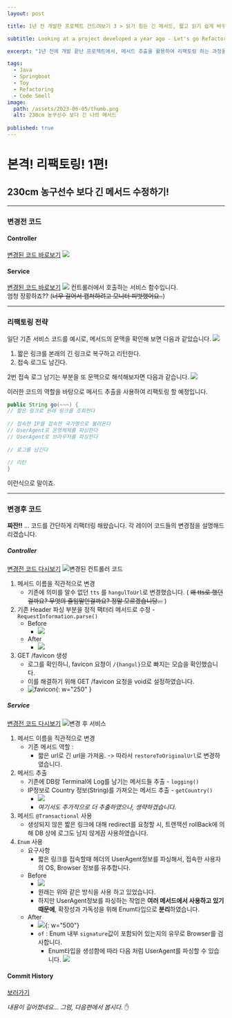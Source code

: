 ```yaml
---
layout: post

title: 1년 전 개발한 프로젝트 건드려보기 3 > 읽기 힘든 긴 메서드, 짧고 읽기 쉽게 바꾸기

subtitle: Looking at a project developed a year ago - Let's go Refactoring!

excerpt: "1년 전에 개발 끝난 프로젝트에서, 메서드 추출을 활용하여 리팩토링 하는 과정을 보여드리려고 합니다."

tags:
  - Java
  - Springboot
  - Toy
  - Refactoring
  - Code Smell
image:
  path: /assets/2023-06-05/thumb.png
  alt: 230cm 농구선수 보다 긴 나의 메서드
  
published: true
---
```


# 본격! 리팩토링! 1편!
## 230cm 농구선수 보다 긴 메서드 수정하기!
*****
### 변경전 코드
#### Controller
[변경된 코드 바로보기](#controller-1)
![](/assets/2023-06-05/beforeController.png)
#### Service
[변경된 코드 바로보기](#service-1)
![](/assets/2023-06-05/beforeService.png)
컨트롤러에서 호출하는 서비스 함수입니다.  
엄청 장황하죠?? (~~너무 길어서 캡쳐하려고 모니터 피벗했어요..~~)   

*****
### 리팩토링 전략
일단 기존 서비스 코드를 예시로, 메서드의 문맥을 확인해 보면 다음과 같았습니다.
![](/assets/2023-06-05/read_origin_service_code.png)

1. 짧은 링크를 본래의 긴 링크로 복구하고 리턴한다.
2. 접속 로그도 남긴다.


2번 접속 로그 남기는 부분을 또 문맥으로 해석해보자면 다음과 같습니다.
![](/assets/2023-06-05/logging_detail_src.png)

이러한 코드의 역할을 바탕으로 메서드 추출을 사용하여 리팩토링 할 예정입니다.


```java
public String go(~~~) {  
// 짧은 링크로 원래 링크를 조회한다
  
// 접속한 IP를 접속한 국가명으로 불러온다
// UserAgent로 운영체제를 파싱한다  
// UserAgent로 브라우저를 파싱한다  
  
// 로그를 남긴다
  
// 리턴
}
```

이런식으로 말이죠.


*****
### 변경후 코드
**짜잔!!** ...  코드를 간단하게 리팩터링 해왔습니다.  각 레이어 코드들의 변경점을 설명해드리겠습니다.
##### Controller
[변경전 코드 다시보기](#controller)
![변경된 컨트롤러 코드](/assets/2023-06-05/after_Controller.png)
1. 메서드 이름을 직관적으로 변경
	- 기존에 의미를 알수 없던 `tts` 를 `hangulToUrl`로 변경했습니다.  ( ~~왜 tts로 했던걸까요? 무엇의 줄임말인걸까요? 정말 모르겠습니당...~~ )
2. 기존 Header 파싱 부분을 정적 팩터리 메서드로 수정 - `RequestInformation.parse()`
	- Before
		- ![](/assets/2023-06-05/bf1c.png)
	- After
		- ![](/assets/2023-06-05/prase.png)
1. GET /favicon 생성
	- 로그를 확인하니, favicon 요청이 `/{hangul}`으로 빠지는 모습을 확인했습니다.
	- 이를 해결하기 위해 GET /favicon 요청을 void로 설정하였습니다.
	- ![favicon](/assets/2023-06-05/favicon.png){: w="250" }

##### Service
[변경전 코드 다시보기](#service)
![변경 후 서비스](/assets/2023-06-05/afterService.png)
1. 메서드 이름을 직관적으로 변경
	- 기존 메서드 역할 :
		- 짧은 url로 긴 url을 가져옴.
		 -> 따라서 `restoreToOriginalUrl`로 변경하였습니다.
2.  메서드 추출
	- 기존에 DB랑 Terminal에 Log를 남기는 메서드들 추출 - `logging()`
	- IP정보로 Country 정보(String)를 가져오는 메서드 추출 - `getCountry()`
		- ![](/assets/2023-06-05/ip-address-utils.png)
		- *여기서도 추가적으로 더 추출하였으나, 생략하겠습니다.*
3. 메서드 `@Transactional` 사용
	- 생성되지 않은 짧은 링크에 대해 redirect를 요청할 시, 트랜잭션 rollBack에 의해 DB 상에 로그도 남지 않게끔 사용하였습니다.
4. `Enum` 사용
	- 요구사항
		- 짧은 링크를 접속할때 헤더의 UserAgent정보를 파싱해서, 접속한 사용자의 OS, Browser 정보를 유추합니다. 
	- Before
		- ![](/assets/2023-06-05/beforeParse.png)
		- 원래는 위와 같은 방식을 사용 하고 있었습니다.
		- 하지만 UserAgent정보를 파싱하는 작업은 **여러 메서드에서 사용하고 있기 때문에**, 확장성과 가독성을 위해 Enum타입으로 **분리**하였습니다.
	- After
		- ![](/assets/2023-06-05/BrowserEnum.png){: w="500"}
		- `of` : Enum 내부 `signature`값이 포함되어 있는지의 유무로 Browser를 검사합니다.
			- Enum타입을 생성함에 따라 다음 처럼 UserAgent를 파싱할 수 있습니다.
			![](/assets/2023-06-05/prasing_ua.png)

#### Commit History
[보러가기](https://github.com/PENEKhun/hangul-shortUrl/commits/one_year_later)


_내용이 길어졌네요... 그럼, 다음편에서 봅시다._ ✋

